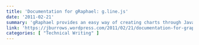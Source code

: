 ```yaml
---
title: 'Documentation for gRaphael: g.line.js'
date: '2011-02-21'
summary: 'gRaphael provides an easy way of creating charts through JavaScript. Unfortunately, many people have complained about how poorly it is documented. In the interest of seeing more good looking charts on websites, I decided to go through the code and post documentation here.'
link: 'https://jburrows.wordpress.com/2011/02/21/documentation-for-graphael-g-line-js/'
categories: [ "Technical Writing" ]
---
```

